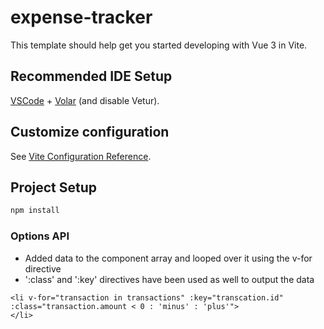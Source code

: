 # expense-tracker

This template should help get you started developing with Vue 3 in Vite.

## Recommended IDE Setup

[VSCode](https://code.visualstudio.com/) + [Volar](https://marketplace.visualstudio.com/items?itemName=Vue.volar) (and disable Vetur).

## Customize configuration

See [Vite Configuration Reference](https://vitejs.dev/config/).

## Project Setup

```sh
npm install
```

### Options API

- Added data to the component array and looped over it using the v-for directive
- ':class' and ':key' directives have been used as well to output the data
```
<li v-for="transaction in transactions" :key="transcation.id" :class="transaction.amount < 0 : 'minus' : 'plus'"> 
</li>

```
